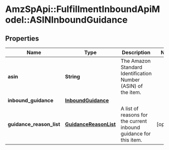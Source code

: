 # AmzSpApi::FulfillmentInboundApiModel::ASINInboundGuidance

## Properties
Name | Type | Description | Notes
------------ | ------------- | ------------- | -------------
**asin** | **String** | The Amazon Standard Identification Number (ASIN) of the item. | 
**inbound_guidance** | [**InboundGuidance**](InboundGuidance.md) |  | 
**guidance_reason_list** | [**GuidanceReasonList**](GuidanceReasonList.md) | A list of reasons for the current inbound guidance for this item. | [optional] 


